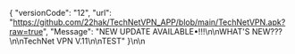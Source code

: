 {
 "versionCode": "12",
  "url":   "https://github.com/22hak/TechNetVPN_APP/blob/main/TechNetVPN.apk?raw=true",
   "Message": "NEW UPDATE AVAILABLE•!!!\n\nWHAT'S NEW???\n\nTechNet VPN V.11\n\nTEST"
   }\n\n
